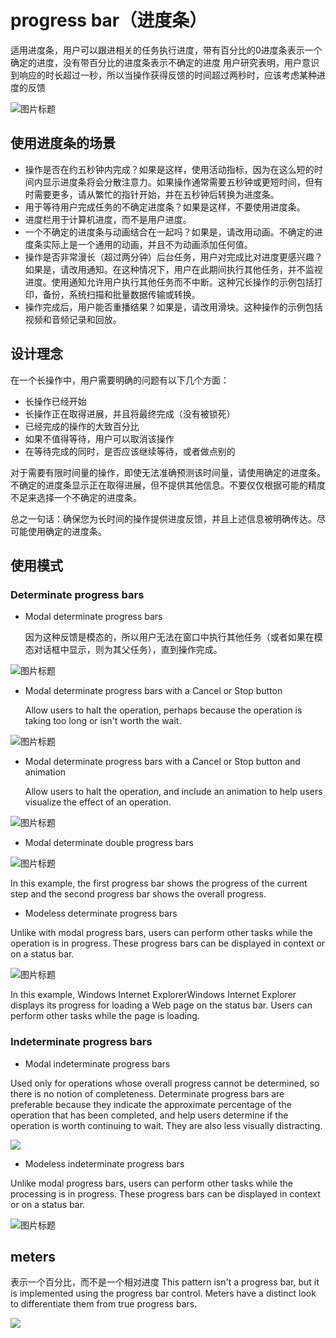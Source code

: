 #  progress bar（进度条）
适用进度条，用户可以跟进相关的任务执行进度，带有百分比的0进度条表示一个确定的进度，没有带百分比的进度条表示不确定的进度
用户研究表明，用户意识到响应的时长超过一秒，所以当操作获得反馈的时间超过两秒时，应该考虑某种进度的反馈


![图片标题](https://i-msdn.sec.s-msft.com/dynimg/IC725875.png)

## 使用进度条的场景

 - 操作是否在约五秒钟内完成？如果是这样，使用活动指标，因为在这么短的时间内显示进度条将会分散注意力。如果操作通常需要五秒钟或更短时间，但有时需要更多，请从繁忙的指针开始，并在五秒钟后转换为进度条。
 - 用于等待用户完成任务的不确定进度条？如果是这样，不要使用进度条。
 - 进度栏用于计算机进度，而不是用户进度。
 - 一个不确定的进度条与动画结合在一起吗？如果是，请改用动画。不确定的进度条实际上是一个通用的动画，并且不为动画添加任何值。
 - 操作是否非常漫长（超过两分钟）后台任务，用户对完成比对进度更感兴趣？如果是，请改用通知。在这种情况下，用户在此期间执行其他任务，并不监视进度。使用通知允许用户执行其他任务而不中断。这种冗长操作的示例包括打印，备份，系统扫描和批量数据传输或转换。
 - 操作完成后，用户能否重播结果？如果是，请改用滑块。这种操作的示例包括视频和音频记录和回放。
 
## 设计理念
在一个长操作中，用户需要明确的问题有以下几个方面：
 - 长操作已经开始
 - 长操作正在取得进展，并且将最终完成（没有被锁死）
 - 已经完成的操作的大致百分比
 - 如果不值得等待，用户可以取消该操作
 - 在等待完成的同时，是否应该继续等待，或者做点别的


对于需要有限时间量的操作，即使无法准确预测该时间量，请使用确定的进度条。不确定的进度条显示正在取得进展，但不提供其他信息。不要仅仅根据可能的精度不足来选择一个不确定的进度条。


总之一句话：确保您为长时间的操作提供进度反馈，并且上述信息被明确传达。尽可能使用确定的进度条。

## 使用模式

### Determinate progress bars

 - Modal determinate progress bars
 
   因为这种反馈是模态的，所以用户无法在窗口中执行其他任务（或者如果在模态对话框中显示，则为其父任务），直到操作完成。
 
![图片标题](https://i-msdn.sec.s-msft.com/dynimg/IC725877.png)

 - Modal determinate progress bars with a Cancel or Stop button
 
   Allow users to halt the operation, perhaps because the operation is taking too long or isn't worth the wait.

![图片标题](https://i-msdn.sec.s-msft.com/dynimg/IC725878.png)

 - Modal determinate progress bars with a Cancel or Stop button and animation
 
   Allow users to halt the operation, and include an animation to help users visualize the effect of an operation.

![图片标题](https://i-msdn.sec.s-msft.com/dynimg/IC725879.png)
  

 - Modal determinate double progress bars

![图片标题](https://i-msdn.sec.s-msft.com/dynimg/IC725880.png)

  In this example, the first progress bar shows the progress of the current step and the second progress bar shows the overall progress.

 - Modeless determinate progress bars
 
  Unlike with modal progress bars, users can perform other tasks while the operation is in progress. These progress bars can be displayed in context or on a status bar.

![图片标题](https://i-msdn.sec.s-msft.com/dynimg/IC725881.png)

  In this example, Windows Internet ExplorerWindows Internet Explorer displays its progress for loading a Web page on the status bar. Users can perform other tasks while the page is loading.

### Indeterminate progress bars

 - Modal indeterminate progress bars

  Used only for operations whose overall progress cannot be determined, so there is no notion of completeness. Determinate progress bars are preferable because they indicate the approximate percentage of the operation that has been completed, and help users determine if the operation is worth continuing to wait. They are also less visually distracting.

![](https://i-msdn.sec.s-msft.com/dynimg/IC725882.png)

 - Modeless indeterminate progress bars
 
  Unlike modal progress bars, users can perform other tasks while the processing is in progress. These progress bars can be displayed in context or on a status bar.
 
![图片标题](https://i-msdn.sec.s-msft.com/dynimg/IC725883.png)

## meters

表示一个百分比，而不是一个相对进度
This pattern isn't a progress bar, but it is implemented using the progress bar control. Meters have a distinct look to differentiate them from true progress bars.

![](https://i-msdn.sec.s-msft.com/dynimg/IC725884.png)















